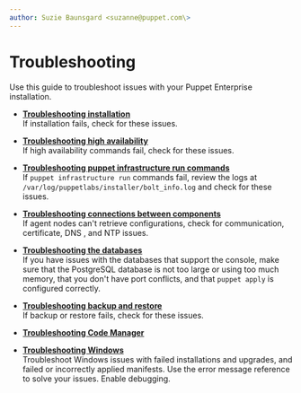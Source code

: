 ```yaml
---
author: Suzie Baunsgard <suzanne@puppet.com\>
---
```


# Troubleshooting

Use this guide to troubleshoot issues with your Puppet Enterprise installation.

-   **[Troubleshooting installation](troubleshooting_the_pe_installer.md#)**  
If installation fails, check for these issues.
-   **[Troubleshooting high availability](troubleshooting_ha.md)**  
If high availability commands fail, check for these issues.
-   **[Troubleshooting puppet infrastructure run commands](troubleshooting_puppet_infra.md)**  
If `puppet infrastructure run` commands fail, review the logs at `/var/log/puppetlabs/installer/bolt_info.log` and check for these issues.
-   **[Troubleshooting connections between components](troubleshooting_communications_between_components.md#)**  
If agent nodes can't retrieve configurations, check for communication, certificate, DNS , and NTP issues.
-   **[Troubleshooting the databases](troubleshooting_the_databases.md#)**  
If you have issues with the databases that support the console, make sure that the PostgreSQL database is not too large or using too much memory, that you don't have port conflicts, and that `puppet apply` is configured correctly.
-   **[Troubleshooting backup and restore](troubleshooting_backup_restore.md)**  
If backup or restore fails, check for these issues.
-   **[Troubleshooting Code Manager](code_mgr_troubleshoot.html)**  

-   **[Troubleshooting Windows](troubleshooting_windows.md#)**  
Troubleshoot Windows issues with failed installations and upgrades, and failed or incorrectly applied manifests. Use the error message reference to solve your issues. Enable debugging.

